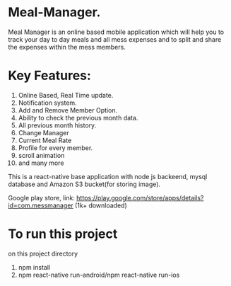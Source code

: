 # Meal-Manager.
Meal Manager is an online based mobile application which will help you to track your day to day meals and all mess expenses and to split and share the expenses within the mess members.

# Key Features:

1) Online Based, Real Time update.
2) Notification system.
3) Add and Remove Member Option.
4) Ability to check the previous month data.
5) All previous month history.
6) Change Manager
7) Current Meal Rate
8) Profile for every member.
9) scroll animation
10) and many more

This is a react-native base application with node js backeend, mysql database and Amazon S3 bucket(for storing image).

Google play store, link: https://play.google.com/store/apps/details?id=com.messmanager
(1k+ downloaded)

# To run this project
on this project directory
1) npm install
2) npm react-native run-android/npm react-native run-ios
